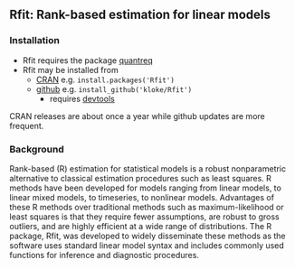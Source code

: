 Rfit: Rank-based estimation for linear models 
---------------------------------------------

### Installation ###
* Rfit requires the package [quantreq](https://cran.r-project.org/web/packages/quantreg/index.html)
* Rfit may be installed from 
	* [CRAN](https://cran.r-project.org/) e.g. `install.packages('Rfit')`
	* [github](https://github.com/) e.g. `install_github('kloke/Rfit')` 
		* requires [devtools](https://cran.r-project.org/web/packages/devtools/index.html)

CRAN releases are about once a year while github updates are more frequent.

### Background ###
Rank-based (R) estimation for statistical models is a robust nonparametric alternative to classical estimation procedures such as least squares. R methods have been developed for models ranging from linear models, to linear mixed models, to timeseries, to nonlinear models. Advantages of these R methods over traditional methods such as maximum-likelihood or least squares is that they require fewer assumptions, are robust to gross outliers, and are highly efficient at a wide range of distributions. The R package, Rfit, was developed to widely disseminate these methods as the software uses standard linear model syntax and includes commonly used functions for inference and diagnostic procedures.


